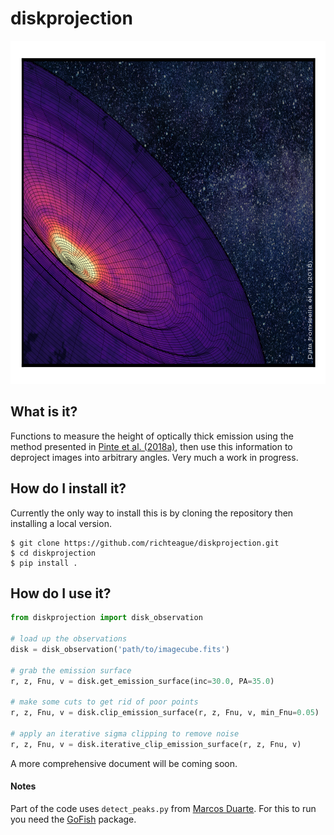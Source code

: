 # diskprojection

<p align='center'>
  <img src="HD163296_zeroth.png" width="793" height="549">
</p>

## What is it?

Functions to measure the height of optically thick emission using the method presented in [Pinte et al. (2018a)](https://ui.adsabs.harvard.edu/abs/2018A%26A...609A..47P/abstract), then use this information to deproject images into arbitrary angles. Very much a work in progress.

## How do I install it?

Currently the only way to install this is by cloning the repository then installing a local version.

```
$ git clone https://github.com/richteague/diskprojection.git
$ cd diskprojection
$ pip install .
```

## How do I use it?

```python
from diskprojection import disk_observation

# load up the observations
disk = disk_observation('path/to/imagecube.fits')

# grab the emission surface
r, z, Fnu, v = disk.get_emission_surface(inc=30.0, PA=35.0)

# make some cuts to get rid of poor points
r, z, Fnu, v = disk.clip_emission_surface(r, z, Fnu, v, min_Fnu=0.05)

# apply an iterative sigma clipping to remove noise
r, z, Fnu, v = disk.iterative_clip_emission_surface(r, z, Fnu, v)
```

A more comprehensive document will be coming soon.

#### Notes

Part of the code uses `detect_peaks.py` from [Marcos Duarte](https://github.com/demotu/BMC). For this to run you need the [GoFish](https://github.com/richteague/gofish) package.
